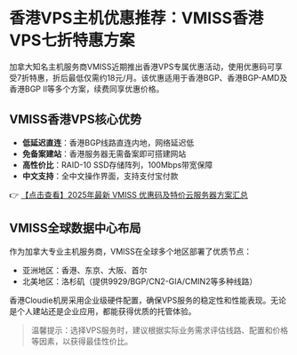# 香港VPS主机优惠推荐：VMISS香港VPS七折特惠方案

加拿大知名主机服务商VMISS近期推出香港VPS专属优惠活动，使用优惠码可享受7折特惠，折后最低仅需约18元/月。该优惠适用于香港BGP、香港BGP-AMD及香港BGP Ⅱ等多个方案，续费同享优惠价格。

## VMISS香港VPS核心优势

- **低延迟直连**：香港BGP线路直连内地，网络延迟低
- **免备案建站**：香港服务器无需备案即可搭建网站
- **高性价比**：RAID-10 SSD存储阵列，100Mbps带宽保障
- **中文支持**：全中文操作界面，支持支付宝付款

👉 [【点击查看】2025年最新 VMISS 优惠码及特价云服务器方案汇总](https://bit.ly/Vmiss)

## VMISS全球数据中心布局

作为加拿大专业主机服务商，VMISS在全球多个地区部署了优质节点：

- 亚洲地区：香港、东京、大阪、首尔
- 北美地区：洛杉矶（提供9929/BGP/CN2-GIA/CMIN2等多种线路）

香港Cloudie机房采用企业级硬件配置，确保VPS服务的稳定性和性能表现。无论是个人建站还是企业应用，都能获得优质的托管体验。

> 温馨提示：选择VPS服务时，建议根据实际业务需求评估线路、配置和价格等因素，以获得最佳性价比。